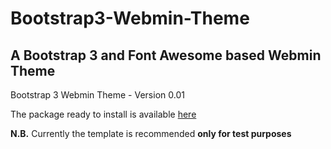 Bootstrap3-Webmin-Theme
=======================

A Bootstrap 3 and Font Awesome based Webmin Theme
-----------


Bootstrap 3 Webmin Theme - Version 0.01

The package ready to install is available [here](http://winfuture.it/bootstrap.wbt.gz)

**N.B.** Currently the template is recommended **only for test purposes**